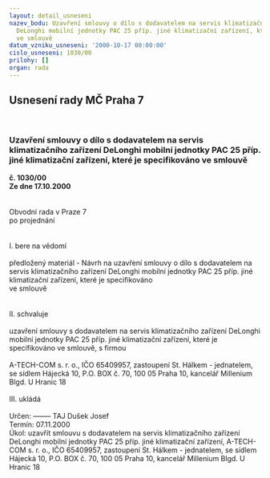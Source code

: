 ```yaml
---
layout: detail_usneseni
nazev_bodu: Uzavření smlouvy o dílo s dodavatelem na servis klimatizačního zařízení
  DeLonghi mobilní jednotky PAC 25 příp. jiné klimatizační zařízení, které je specifikováno
  ve smlouvě
datum_vzniku_usneseni: '2000-10-17 00:00:00'
cislo_usneseni: 1030/00
prilohy: []
organ: rada
---
```

<div id="ucUsn_pList" class="usn">
	<span><h2>Usnesení rady MČ Praha 7 </h2>
<br></span><div class="standBody">
<span><h3>Uzavření smlouvy o dílo s dodavatelem na servis klimatizačního zařízení DeLonghi mobilní jednotky PAC 25 příp. jiné klimatizační zařízení, které je specifikováno ve smlouvě</h3></span><div class="center">
		<strong>č. 1030/00</strong><br>
	</div>
<div class="center">
		<strong>Ze dne 17.10.2000</strong><br><br>
	</div>
<br>Obvodní rada v Praze 7<br>po projednání<br><br><br>I.	bere na vědomí<br><br> předložený materiál - Návrh  na uzavření smlouvy o dílo s dodavatelem na servis klimatizačního zařízení DeLonghi mobilní jednotky PAC 25 příp. jiné klimatizační zařízení, které je specifikováno <br>ve smlouvě<br><br><br>II.  schvaluje <br><br>uzavření smlouvy s dodavatelem na servis klimatizačního zařízení DeLonghi mobilní jednotky PAC 25 příp. jiné klimatizační zařízení, které je specifikováno ve smlouvě, s firmou<br><br>A-TECH-COM s. r. o., IČO 65409957, zastoupení St. Hálkem - jednatelem, se sídlem Hájecká 10, P.O. BOX č. 70, 100 05 Praha 10, kancelář Millenium Blgd. U Hranic 18<br><br>III.	ukládá <br><br> Určen:	–––––	TAJ Dušek Josef<br>Termín: 07.11.2000<br>Úkol:	uzavřít smlouvu s dodavatelem na servis klimatizačního zařízení DeLonghi mobilní jednotky PAC 25 příp. jiné klimatizační zařízení, A-TECH-COM s. r. o., IČO 65409957, zastoupení St. Hálkem - jednatelem, se sídlem Hájecká 10, P.O. BOX č. 70, 100 05 Praha 10, kancelář Millenium Blgd. U Hranic 18<br> </div>
</div>
